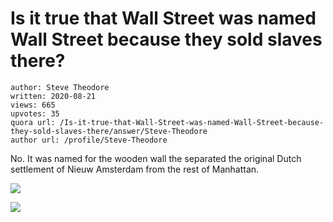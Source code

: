# Is it true that Wall Street was named Wall Street because they sold slaves there?

	author: Steve Theodore
	written: 2020-08-21
	views: 665
	upvotes: 35
	quora url: /Is-it-true-that-Wall-Street-was-named-Wall-Street-because-they-sold-slaves-there/answer/Steve-Theodore
	author url: /profile/Steve-Theodore


No. It was named for the wooden wall the separated the original Dutch settlement of Nieuw Amsterdam from the rest of Manhattan.

![](https://qph.fs.quoracdn.net/main-qimg-900be70c210dc53dd90ed7233c067e3d)

![](https://qph.fs.quoracdn.net/main-qimg-96df0882651fefadb5155157deb63440)

